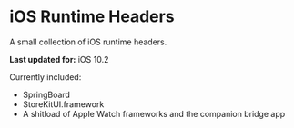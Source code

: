 # iOS Runtime Headers
A small collection of iOS runtime headers.

**Last updated for:** iOS 10.2

Currently included:

* SpringBoard
* StoreKitUI.framework
* A shitload of Apple Watch frameworks and the companion bridge app
